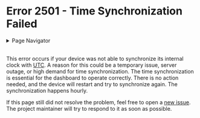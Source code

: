 # Error 2501 - Time Synchronization Failed

<details>
<summary>Page Navigator</summary>
<ul style="list-style: '>>>  '"><li><a href="../">Main Page</a></li>
<li><a href="../errors">Error Pages</a></li>
<li><a href="https://github.com/smolinde/iot-dashboard/issues">Other Issues</a></li></ul>
</details><br>

This error occurs if your device was not able to synchronize its internal clock with [UTC](https://en.wikipedia.org/wiki/Coordinated_Universal_Time). A reason for this could be a temporary issue, server outage, or high demand for time synchronization. The time synchronization is essential for the dashboard to operate correctly. There is no action needed, and the device will restart and try to synchronize again. The synchronization happens hourly. 

If this page still did not resolve the problem, feel free to open a [new issue](https://github.com/smolinde/iot-dashboard/issues/new?template=BLANK_ISSUE). The project maintainer will try to respond to it as soon as possible.